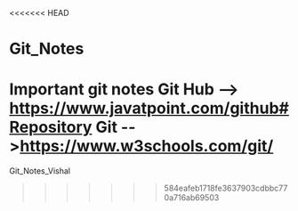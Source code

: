 <<<<<<< HEAD
# Git_Notes
Important git notes
Git Hub --> https://www.javatpoint.com/github#Repository
Git -->https://www.w3schools.com/git/
=======
Git_Notes_Vishal
>>>>>>> 584eafeb1718fe3637903cdbbc770a716ab69503
